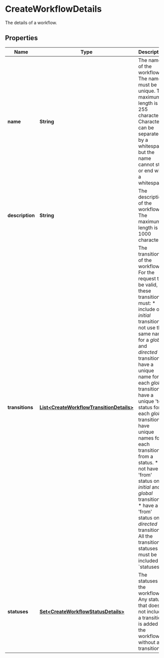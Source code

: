 

# CreateWorkflowDetails

The details of a workflow.

## Properties

| Name | Type | Description | Notes |
|------------ | ------------- | ------------- | -------------|
|**name** | **String** | The name of the workflow. The name must be unique. The maximum length is 255 characters. Characters can be separated by a whitespace but the name cannot start or end with a whitespace. |  |
|**description** | **String** | The description of the workflow. The maximum length is 1000 characters. |  [optional] |
|**transitions** | [**List&lt;CreateWorkflowTransitionDetails&gt;**](CreateWorkflowTransitionDetails.md) | The transitions of the workflow. For the request to be valid, these transitions must:   *  include one *initial* transition.  *  not use the same name for a *global* and *directed* transition.  *  have a unique name for each *global* transition.  *  have a unique &#39;to&#39; status for each *global* transition.  *  have unique names for each transition from a status.  *  not have a &#39;from&#39; status on *initial* and *global* transitions.  *  have a &#39;from&#39; status on *directed* transitions.  All the transition statuses must be included in &#x60;statuses&#x60;. |  |
|**statuses** | [**Set&lt;CreateWorkflowStatusDetails&gt;**](CreateWorkflowStatusDetails.md) | The statuses of the workflow. Any status that does not include a transition is added to the workflow without a transition. |  |



